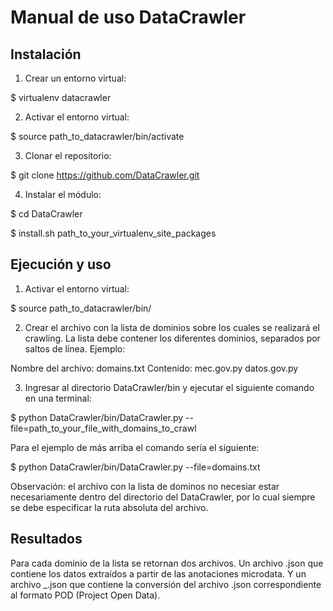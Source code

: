 Manual de uso DataCrawler
=========================

Instalación
-----------

1. Crear un entorno virtual:

$ virtualenv datacrawler

2. Activar el entorno virtual:

$ source path_to_datacrawler/bin/activate

3. Clonar el repositorio:

$ git clone https://github.com/DataCrawler.git

4. Instalar el módulo:

$ cd DataCrawler

$ install.sh path_to_your_virtualenv_site_packages

Ejecución y uso
---------------

1. Activar el entorno virtual:

$ source path_to_datacrawler/bin/

2. Crear el archivo con la lista de dominios sobre los cuales se realizará el crawling. La lista debe contener los diferentes dominios, separados por saltos de línea. Ejemplo:

Nombre del archivo: domains.txt
Contenido:
mec.gov.py
datos.gov.py

3. Ingresar al directorio DataCrawler/bin y ejecutar el siguiente comando en una terminal:

$ python DataCrawler/bin/DataCrawler.py --file=path_to_your_file_with_domains_to_crawl

Para el ejemplo de más arriba el comando sería el siguiente:

$ python DataCrawler/bin/DataCrawler.py --file=domains.txt

Observación: el archivo con la lista de dominos no necesiar estar necesariamente dentro del directorio del DataCrawler, por lo cual siempre se debe especificar la ruta absoluta del archivo.

Resultados
----------

Para cada dominio de la lista se retornan dos archivos. Un archivo <domain>.json que contiene los datos extraídos a partir de las anotaciones microdata. Y un archivo <domain>_<data>.json que contiene 
la conversión del archivo <domain>.json correspondiente al formato POD (Project Open Data).

